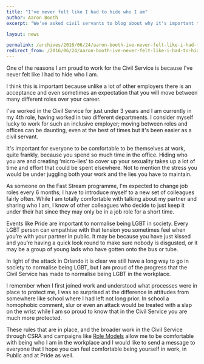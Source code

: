 ```yaml
---
title: "I've never felt like I had to hide who I am"
author: Aaron Booth
excerpt: "We've asked civil servants to blog about why it's important to #beyourself this Pride. Aaron Booth is part of the Civil Service Fast Stream. He writes about his positive experiences of moving departments and feeling comfortable coming out at work."

layout: news

permalink: /archives/2016/06/24/aaron-booth-ive-never-felt-like-i-had-to-hide-who-i-am/
redirect_from: /2016/06/24/aaron-booth-ive-never-felt-like-i-had-to-hide-who-i-am/
---
```


One of the reasons I am proud to work for the Civil Service is because I've never felt like I had to hide who I am. 

I think this is important because unlike a lot of other employers there is an acceptance and even sometimes an expectation that you will move between many different roles over your career.

I've worked in the Civil Service for just under 3 years and I am currently in my 4th role, having worked in two different departments. I consider myself lucky to work for such an inclusive employer; moving between roles and offices can be daunting, even at the best of times but it's been easier as a civil servant.

It's important for everyone to be comfortable to be themselves at work, quite frankly, because you spend so much time in the office. Hiding who you are and creating ‘micro-lies’ to cover up your sexuality takes up a lot of time and effort that could be spent elsewhere. Not to mention the stress you would be under juggling both your work and the lies you have to maintain.

As someone on the Fast Stream programme, I'm expected to change job roles every 6 months; I have to introduce myself to a new set of colleagues fairly often. While I am totally comfortable with talking about my partner and sharing who I am, I know of other colleagues who decide to just keep it under their hat since they may only be in a job role for a short time.

Events like Pride are important to normalise being LGBT in society. Every LGBT person can empathise with that tension you sometimes feel when you’re with your partner in public. It may be because you have just kissed and you’re having a quick look round to make sure nobody is disgusted, or it may be a group of young lads who have gotten onto the bus or tube.

In light of the attack in Orlando it is clear we still have a long way to go in society to normalise being LGBT, but I am proud of the progress that the Civil Service has made to normalise being LGBT in the workplace.

I remember when I first joined work and understood what processes were in place to protect me, I was so surprised at the difference in attitudes from somewhere like school where I had left not long prior. In school a homophobic comment, slur or even an attack would be treated with a slap on the wrist while I am so proud to know that in the Civil Service you are much more protected.

These rules that are in place, and the broader work in the Civil Service through CSRA and campaigns like [Role Models](/2014/10/01/role-models-inspiring-lgb-people-in-the-civil-service/) allow me to be comfortable with being who I am in the workplace and I would like to send a message to everyone that I hope you can feel comfortable being yourself in work, in Public and at Pride as well.